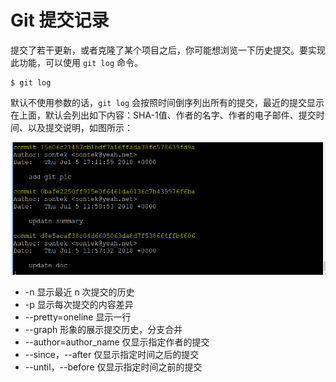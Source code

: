 # Git 提交记录

提交了若干更新，或者克隆了某个项目之后，你可能想浏览一下历史提交。要实现此功能，可以使用 `git log` 命令。

```shell
$ git log
```

默认不使用参数的话，`git log` 会按照时间倒序列出所有的提交，最近的提交显示在上面，默认会列出如下内容：SHA-1值、作者的名字、作者的电子邮件、提交时间、以及提交说明，如图所示：

![gitlog](../images/gitlog_01.png) 

* -n 	显示最近 n 次提交的历史
* -p    显示每次提交的内容差异
* --pretty=oneline  显示一行
* --graph   形象的展示提交历史，分支合并
* --author=author_name  仅显示指定作者的提交
* --since，--after   仅显示指定时间之后的提交
* --until，--before 仅显示指定时间之前的提交

